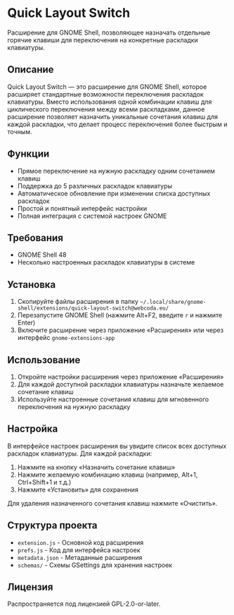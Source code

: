 # Quick Layout Switch

Расширение для GNOME Shell, позволяющее назначать отдельные горячие клавиши для переключения на конкретные раскладки клавиатуры.

## Описание

Quick Layout Switch — это расширение для GNOME Shell, которое расширяет стандартные возможности переключения раскладок клавиатуры. Вместо использования одной комбинации клавиш для циклического переключения между всеми раскладками, данное расширение позволяет назначить уникальные сочетания клавиш для каждой раскладки, что делает процесс переключения более быстрым и точным.

## Функции

- Прямое переключение на нужную раскладку одним сочетанием клавиш
- Поддержка до 5 различных раскладок клавиатуры
- Автоматическое обновление при изменении списка доступных раскладок
- Простой и понятный интерфейс настройки
- Полная интеграция с системой настроек GNOME

## Требования

- GNOME Shell 48
- Несколько настроенных раскладок клавиатуры в системе

## Установка

1. Скопируйте файлы расширения в папку `~/.local/share/gnome-shell/extensions/quick-layout-switch@webcoda.eu/`
2. Перезапустите GNOME Shell (нажмите Alt+F2, введите `r` и нажмите Enter)
3. Включите расширение через приложение «Расширения» или через интерфейс `gnome-extensions-app`

## Использование

1. Откройте настройки расширения через приложение «Расширения»
2. Для каждой доступной раскладки клавиатуры назначьте желаемое сочетание клавиш
3. Используйте настроенные сочетания клавиш для мгновенного переключения на нужную раскладку

## Настройка

В интерфейсе настроек расширения вы увидите список всех доступных раскладок клавиатуры. Для каждой раскладки:
1. Нажмите на кнопку «Назначить сочетание клавиш»
2. Нажмите желаемую комбинацию клавиш (например, Alt+1, Ctrl+Shift+1 и т.д.)
3. Нажмите «Установить» для сохранения

Для удаления назначенного сочетания клавиш нажмите «Очистить».

## Структура проекта

- `extension.js` - Основной код расширения
- `prefs.js` - Код для интерфейса настроек
- `metadata.json` - Метаданные расширения
- `schemas/` - Схемы GSettings для хранения настроек

## Лицензия

Распространяется под лицензией GPL-2.0-or-later.
